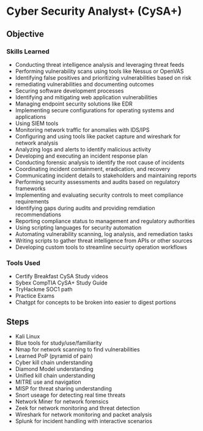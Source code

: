 # Cyber Security Analyst+ (CySA+)

## Objective


### Skills Learned
- Conducting threat intelligence analysis and leveraging threat feeds
- Performing vulnerability scans using tools like Nessus or OpenVAS
- Identifying false positives and prioritizing vulnerabilities based on risk
- remediating vulnerabilities and documenting outcomes
- Securing software development processes
- Identifying and mitigating web application vulnerabilities
- Managing endpoint security solutions like EDR
- Implementing secure configurations for operating systems and applications
- Using SIEM tools
- Monitoring network traffic for anomalies with IDS/IPS
- Configuring and using tools like packet capture and wireshark for network analysis
- Analyzing logs and alerts to identify malicious activity
- Developing and executing an incident response plan
- Conducting forensic analysis to identify the root cause of incidents
- Coordinating incident containment, eradication, and recovery
- Communicating incident details to stakeholders and maintaining reports
- Performing security assessments and audits based on regulatory frameworks
- Implementing and evaluating security controls to meet compliance requirements
- Identifying gaps during audits and providing remdiation recommendations
- Reporting compliance status to management and regulatory authorities
- Using scripting languages for security automation
- Automating vulnerability scanning, log analysis, and remediation tasks
- Writing scripts to gather threat intelligence from APIs or other sources
- Developing custom tools to streamline secuirty operation workflows

### Tools Used
- Certify Breakfast CySA Study videos
- Sybex CompTIA CySA+ Study Guide
- TryHackme SOC1 path
- Practice Exams
- Chatgpt for concepts to be broken into easier to digest portions

## Steps
- Kali Linux
- Blue tools for study/use/familiarity
- Nmap for network scanning to find vulnerabilities
- Learned PoP (pyramid of pain)
- Cyber kill chain understanding
- Diamond Model understanding
- Unified kill chain understanding
- MITRE use and navigation
- MISP for threat sharing understanding
- Snort useage for detecting real time threats
- Network Miner for network forensics
- Zeek for network monitoring and threat detection
- Wireshark for network monitoring and packet analysis
- Splunk for incident handling with interactive scenarios
